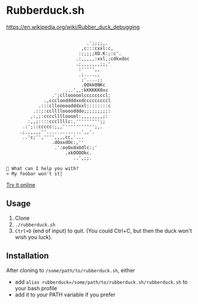 # Rubberduck.sh

https://en.wikipedia.org/wiki/Rubber_duck_debugging

```

                              .';;;;,.            
                            ,c:::cxxl:c,          
                           :;;;;;XO.K:;:c'.       
                          .:,,,,,:xxl,;cdkxdoc    
                          .;,,,,,,,;;,'           
                           :''''',,               
                           .;....,,               
                            ;'....;;              
                            .O0kk0NKc             
                      ...',,:kKKKKK0xc            
                 .';cllooooolccccccccl:           
              .,ccclooddddxxdcccccccccl           
            .:::cllooooodddxxl::::::::c           
          .::;:cclllloooodddo;;;;;;;;;:           
         ,:,;:ccccllllooool:,,,,,,,,;:            
        :,,;::::cccllllc:,''''''''';;             
      .:';::ccccc:;,,'''''''''''';,.              
     .;.,,,,,''.............',,'.                 
      ..'c;'','''',,,,cc,'...                     
                 .dOxxdOc:,''                     
                  .':ooOxdxOdlc:;'                
                      .xkOOOOkc.                  
                         ..',;;.                  
                                                  
🦆 What can I help you with?
> My foobar won't st│
```

[Try it online](https://repl.it/repls/WetRaggedGames)

## Usage
 1. Clone
 2. `./rubberduck.sh`
 3. `Ctrl+D` (end of input) to quit. (You could Ctrl+C, but then the duck won't wish you luck). 

## Installation
After cloning to `/some/path/to/rubberduck.sh`, either
  - add `alias rubberduck=/some/path/to/rubberduck.sh/rubberduck.sh` to your bash profile
  - add it to your PATH variable if you prefer
